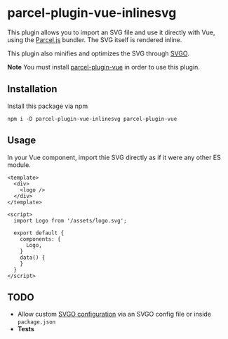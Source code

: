 # parcel-plugin-vue-inlinesvg

This plugin allows you to import an SVG file and use it directly with Vue, using the [Parcel.js](https://parceljs.org) bundler. The SVG itself is rendered inline.

This plugin also minifies and optimizes the SVG through [SVGO](https://github.com/svg/svgo).

**Note** You must install [parcel-plugin-vue](https://github.com/BoltDoggy/parcel-plugin-vue) in order to use this plugin.

## Installation
Install this package via npm

```
npm i -D parcel-plugin-vue-inlinesvg parcel-plugin-vue
```

## Usage

In your Vue component, import thie SVG directly as if it were any other ES module.

```
<template>
  <div>
    <logo />
  </div>
</template>

<script>
  import Logo from '/assets/logo.svg';

  export default {
    components: {
      Logo,
    }
    data() {
    }
  }
</script>

```


## TODO

- Allow custom [SVGO configuration](https://github.com/svg/svgo) via an SVGO config file or inside `package.json`
- **Tests**


